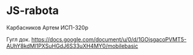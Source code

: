 # JS-rabota
Карбасников Артем ИСП-320р


Гугл док. 
https://docs.google.com/document/u/0/d/1GOjsgacoPVMT5-AUhY8kdMl1PXSuHGdJ6S33uXH4MY0/mobilebasic

